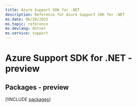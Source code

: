 ```yaml
---
title: Azure Support SDK for .NET
description: Reference for Azure Support SDK for .NET
ms.date: 06/20/2025
ms.topic: reference
ms.devlang: dotnet
ms.service: support
---
```

# Azure Support SDK for .NET - preview
## Packages - preview
[!INCLUDE [packages](support-index.md)]
